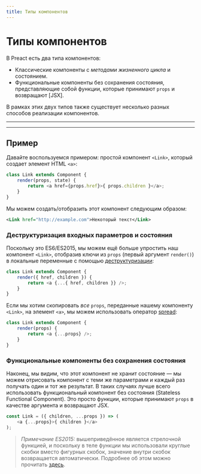 ```yaml
---
title: Типы компонентов
---
```


# Типы компонентов

В Preact есть два типа компонентов:

- Классические компоненты с _методами жизненного цикла_ и состоянием.
- Функциональные компоненты без сохранения состояния, представляющие собой функции, которые принимают `props` и возвращают [JSX].

В рамках этих двух типов также существует несколько разных способов реализации компонентов.

---

<div><toc></toc></div>

---

## Пример

Давайте воспользуемся примером: простой компонент `<Link>`, который создает элемент HTML `<a>`:

```js
class Link extends Component {
	render(props, state) {
		return <a href={props.href}>{ props.children }</a>;
	}
}
```

Мы можем создать/отобразить этот компонент следующим образом:

```xml
<Link href="http://example.com">Некоторый текст</Link>
```


### Деструктуризация входных параметров и состояния

Поскольку это ES6/ES2015, мы можем ещё больше упростить наш компонент `<Link>`, отобразив ключи из `props` (первый аргумент `render()`) в локальные переменные с помощью [деструктуризации](https://github.com/lukehoban/es6features#destructuring):

```js
class Link extends Component {
	render({ href, children }) {
		return <a {...{ href, children }} />;
	}
}
```

Если мы хотим скопировать _все_ `props`, переданные нашему компоненту `<Link>`, на элемент `<a>`, мы можем использовать оператор [spread](https://developer.mozilla.org/en-US/docs/Web/JavaScript/Reference/Operators/Spread_operator):

```js
class Link extends Component {
	render(props) {
		return <a {...props} />;
	}
}
```


### Функциональные компоненты без сохранения состояния

Наконец, мы видим, что этот компонент не хранит состояние — мы можем отрисовать компонент с теми же параметрами и каждый раз получать один и тот же результат. В таких случаях лучше всего использовать функциональный компонент без состояния (Stateless Functional Component). Это просто функции, которые принимают `props` в качестве аргумента и возвращают JSX.

```js
const Link = ({ children, ...props }) => (
	<a {...props}>{ children }</a>
);
```

> *Примечание ES2015:* вышеприведённое является стрелочной функцией, и поскольку в теле функции мы использовали круглые скобки вместо фигурных скобок, значение внутри скобок возвращается автоматически. Подробнее об этом можно прочитать [здесь](https://github.com/lukehoban/es6features#arrows).
